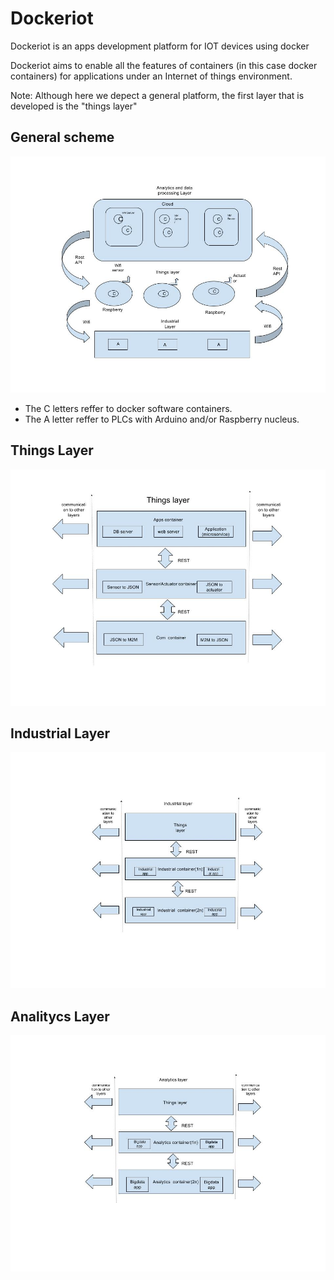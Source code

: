 # Dockeriot

Dockeriot is an apps development platform for IOT devices using docker

Dockeriot aims to enable all the features of containers (in this case docker containers) for applications
under an Internet of things environment. 

Note: Although here we depect a general platform, the first layer that is developed is the "things layer"


## General scheme


<img src="./IOtplatform2.jpg">

* The C letters reffer to docker software containers.
* The A letter reffer to PLCs with Arduino and/or Raspberry nucleus.

## Things Layer
<img src="./Things layer2(1).jpg ">
 
## Industrial Layer
<img src="./Industrial layer2.jpg ">

## Analitycs Layer
<img src="./Analitics layer2.jpg ">



